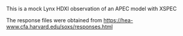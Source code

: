 This is a mock Lynx HDXI observation of an APEC model with XSPEC

The response files were obtained from https://hea-www.cfa.harvard.edu/soxs/responses.html
